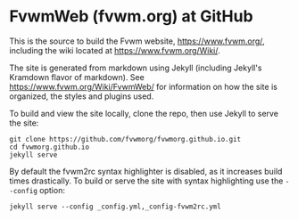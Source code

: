 # FvwmWeb (fvwm.org) at GitHub

This is the source to build the Fvwm website, <https://www.fvwm.org/>,
including the wiki located at <https://www.fvwm.org/Wiki/>.

The site is generated from markdown using Jekyll (including Jekyll's
Kramdown flavor of markdown). See <https://www.fvwm.org/Wiki/FvwmWeb/>
for information on how the site is organized, the styles and plugins used.

To build and view the site locally, clone the repo, then use Jekyll to
serve the site:

```shell
git clone https://github.com/fvwmorg/fvwmorg.github.io.git
cd fvwmorg.github.io
jekyll serve
```

By default the fvwm2rc syntax highlighter is disabled, as it increases
build times drastically. To build or serve the site with syntax highlighting
use the `--config` option:

```shell
jekyll serve --config _config.yml,_config-fvwm2rc.yml
```
